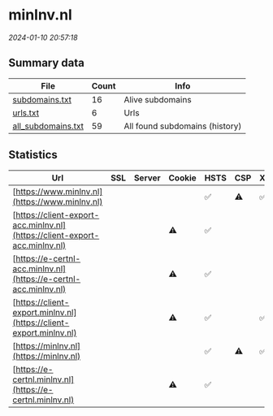 # minlnv.nl
*2024-01-10 20:57:18*
## Summary data
| File       | Count | Info |
|------------|-------|------|
|[subdomains.txt](/data/minlnv.nl/subdomains.txt)|16|Alive subdomains|
|[urls.txt](/data/minlnv.nl/urls.txt)|6|Urls|
|[all_subdomains.txt](/data/minlnv.nl/all_subdomains.txt)|59|All found subdomains (history)|
## Statistics
| Url | SSL | Server | Cookie | HSTS | CSP | XFO | XXP | RP | Tech |Title |
|------------|-------|------|------|------|------|------|------|------|------|------|
|[https://www.minlnv.nl](https://www.minlnv.nl)| || |:white_check_mark: |:warning: |:white_check_mark: |:white_check_mark: |:white_check_mark: |||
|[https://client-export-acc.minlnv.nl](https://client-export-acc.minlnv.nl)| ||:warning: |:white_check_mark: | | |:white_check_mark: |:white_check_mark: |||
|[https://e-certnl-acc.minlnv.nl](https://e-certnl-acc.minlnv.nl)| ||:warning: |:white_check_mark: | | |:white_check_mark: |:white_check_mark: |||
|[https://client-export.minlnv.nl](https://client-export.minlnv.nl)| ||:warning: |:white_check_mark: | |:white_check_mark: | |:white_check_mark: |HSTS|Error 404--Not F...|
|[https://minlnv.nl](https://minlnv.nl)| || |:white_check_mark: |:warning: |:white_check_mark: |:white_check_mark: |:white_check_mark: |||
|[https://e-certnl.minlnv.nl](https://e-certnl.minlnv.nl)| ||:warning: |:white_check_mark: | | |:white_check_mark: |:white_check_mark: |||